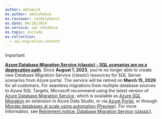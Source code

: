 ```yaml
---
author: abhims14
ms.author: abhishekum
ms.reviewer: randolphwest
ms.date: 09/18/2024
ms.service: sql-database
ms.topic: include
ms.collection:
  - sql-migration-content
---
```

> [!IMPORTANT]  
> **[Azure Database Migration Service (classic) - SQL scenarios are on a deprecation path](https://azure.microsoft.com/updates/retirement-azure-database-migration-service-classic-sql-server-scenarios-deprecation/)**. Since **August 1, 2023**, you're no longer able to create new Database Migration Service (classic) resources for SQL Server scenarios from Azure portal. The service will be retired on **March 15, 2026** for all customers. For seamless migrations from multiple database sources to Azure SQL Targets, Microsoft recommend using the latest version of [Azure Database Migration Service](https://aka.ms/dmslatest), which is available as [Azure SQL Migration](/azure-data-studio/extensions/azure-sql-migration-extension) an extension in Azure Data Studio, or via [Azure Portal](https://aka.ms/dmsazureportal), or through [Migrate databases at scale using automation (Preview)](../migration-dms-powershell-cli.md). For more information, see [Retirement notice: Database Migration Service (classic)](https://aka.ms/dmsclassicportal).
